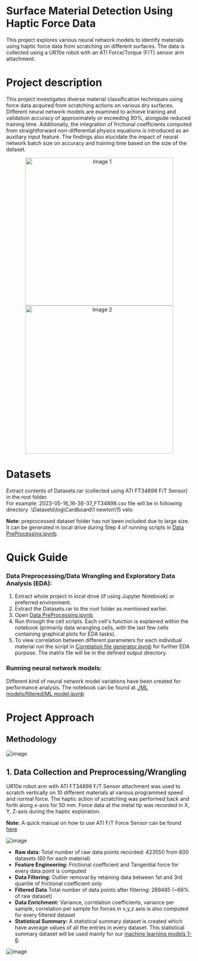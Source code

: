 # Surface Material Detection Using Haptic Force Data
This project explores various neural network models to identify materials using haptic force data from scratching on different surfaces. The data is collected using a UR10e robot with an ATI Force/Torque (F/T) sensor arm attachment.

# Project description
This project investigates diverse material classification techniques using force data acquired from scratching actions on various dry surfaces. Different neural network models are examined to achieve training and validation accuracy of approximately or exceeding 90%, alongside reduced training time. Additionally, the integration of frictional coefficients computed from straightforward non-differential physics equations is introduced as an auxiliary input feature. The findings also elucidate the impact of neural network batch size on accuracy and training time based on the size of the dataset.

<p align="center">
  <img src="https://github.com/user-attachments/assets/1dcac24e-89ca-4b9f-81e9-3f535412bb97" alt="Image 1" width="400" />
  <img src="https://github.com/user-attachments/assets/ffcb5c66-3747-4ded-af6a-cc87c903647c" alt="Image 2" width="400" />
</p>

# Datasets
Extract contents of Datasets.rar (collected using ATI FT34898 F/T Sensor) in the root folder. 
<br>For example: 2023-05-16_16-36-37_FT34898.csv file will be in following directory .\Datasets\log\Cardboard\1 newton\15 velo

**Note:** preprocessed dataset folder has not been included due to large size. It can be generated in local drive during Step 4 of running scripts in [Data PreProcessing.ipynb](https://github.com/nibrassajjad/surface-material-detection-using-haptic-force-data/blob/main/Data%20PreProcessing.ipynb).

# Quick Guide

### Data Preprocessing/Data Wrangling and Exploratory Data Analysis (EDA):

1. Extract whole project in local drive (if using Jupyter Notebook) or preferred environment.
2. Extract the Datasets.rar to the root folder as mentioned earlier.
3. Open [Data PreProcessing.ipynb](https://github.com/nibrassajjad/surface-material-detection-using-haptic-force-data/blob/main/Data%20PreProcessing.ipynb).
4. Run through the cell scripts. Each cell's function is explained within the notebook (primarily data wrangling cells, with the last few cells containing graphical plots for EDA tasks).
5. To view correlation between different parameters for each individual material run the script in [Correlation file generator.ipynb](https://github.com/nibrassajjad/surface-material-detection-using-haptic-force-data/blob/main/Correlation%20file%20generator.ipynb) for further EDA purpose. The matrix file will be in the defined output directory.

### Running neural network models:

Different kind of neural network model variations have been created for performance analysis. The notebook can be found at [./ML models/filtered/ML model.ipynb](https://github.com/nibrassajjad/surface-material-detection-using-haptic-force-data/blob/main/ML%20models/filtered/ML%20model.ipynb)

# Project Approach

## Methodology

![image](https://github.com/user-attachments/assets/794ff211-7074-4d8c-8607-a35502ded9c9)

## 1. Data Collection and Preprocessing/Wrangling

UR10e robot arm with ATI FT34898 F/T Sensor attachment was used to scratch vertically on 10 different materials at various programmed speed and normal force. The haptic action of scratching was performed back and forth along x-axis for 50 mm. Force data at the metal tip was recorded in X, Y, Z-axis during the haptic exploration. 

**Note:** A quick manual on how to use ATI F/T Force Sensor can be found [here](https://github.com/nibrassajjad/surface-material-detection-using-haptic-force-data/blob/main/FT_sensor_manual.pdf)

![image](https://github.com/user-attachments/assets/e98e14bc-8b0e-4448-a0c0-5c75d3b03998)

* **Raw data:** Total number of raw data points recorded: 423550 from 600 datasets (60 for each material)
* **Feature Engineering:** Frictional coefficient and Tangential force for every data point is computed
* **Data Filtering:** Outlier removal by retaining data between 1st and 3rd quartile of frictional coefficient only
* **Filtered Data** Total number of data points after filtering: 289485 (~68% of raw dataset)
* **Data Enrichment:** Variance, correlation coefficients, variance per sample, correlation per sample for forces in x,y,z axis is also computed for every filtered dataset
* **Statistical Summary:** A statistical summary dataset is created which have average values of all the entries in every dataset. This statistical summary dataset will be used mainly for our [machine learning models 1-6](https://github.com/nibrassajjad/surface-material-detection-using-haptic-force-data/blob/main/ML%20models/filtered/ML%20model.ipynb).

![image](https://github.com/user-attachments/assets/c0d24e08-46d7-464c-a4c6-8917cbd4dcf3)








